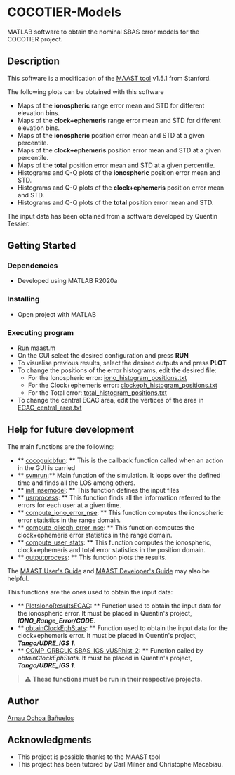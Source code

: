 # COCOTIER-Models

MATLAB software to obtain the nominal SBAS error models for the COCOTIER project.

## Description

This software is a modification of the [MAAST tool](https://github.com/stanford-gps-lab/maast) v1.5.1 from Stanford.

The following plots can be obtained with this software
  * Maps of the **ionospheric** range error mean and STD for different elevation bins.
  * Maps of the **clock+ephemeris** range error mean and STD for different elevation bins.
  * Maps of the **ionospheric** position error mean and STD at a given percentile.
  * Maps of the **clock+ephemeris** position error mean and STD at a given percentile.
  * Maps of the **total** position error mean and STD at a given percentile.
  * Histograms and Q-Q plots of the **ionospheric** position error mean and STD.
  * Histograms and Q-Q plots of the **clock+ephemeris** position error mean and STD.
  * Histograms and Q-Q plots of the **total** position error mean and STD.

The input data has been obtained from a software developed by Quentin Tessier.

## Getting Started

### Dependencies

* Developed using MATLAB R2020a

### Installing

* Open project with MATLAB

### Executing program

* Run maast.m
* On the GUI select the desired configuration and press **RUN**
* To visualise previous results, select the desired outputs and press **PLOT**
* To change the positions of the error histograms, edit the desired file:
  * For the Ionospheric error: [iono_histogram_positions.txt](Data/NSE/iono_histogram_positions.txt)
  * For the Clock+ephemeris error: [clockeph_histogram_positions.txt](Data/NSE/clockeph_histogram_positions.txt)
  * For the Total error: [total_histogram_positions.txt](Data/NSE/total_histogram_positions.txt)
* To change the central ECAC area, edit the vertices of the area in [ECAC_central_area.txt](Data/NSE/ECAC_central_area.txt)

## Help for future development

The main functions are the following:
  * ** [cocoguicbfun](GUI/cocoguicbfun.m): ** This is the callback function called when an action in the GUI is carried
  * ** [svmrun](SVM/svmrun.m):** Main function of the simulation. It loops over the defined time and finds all the LOS among others.
  * ** [init_nsemodel](Init/init_nsemodel.m): ** This function defines the input files
  * ** [usrprocess](SVM/User-Processing/usrprocess.m): ** This function finds all the information referred to the errors for each user at a given time.
  * ** [compute_iono_error_nse](SVM/User-Processing/compute_iono_error_nse.m): ** This function computes the ionospheric error statistics in the range domain.
  * ** [compute_clkeph_error_nse](SVM/User-Processing/compute_clkeph_error_nse.m): ** This function computes the clock+ephemeris error statistics in the range domain.
  * ** [compute_user_stats](SVM/User-Processing/compute_user_stats.m): ** This function computes the ionospheric, clock+ephemeris and total error statistics in the position domain.
  * ** [outputprocess](Output/outputprocess.m): ** This function plots the results.

The [MAAST User's Guide](http://web.stanford.edu/group/scpnt/gpslab/website_files/maast/userguide.pdf) and [MAAST Developer's Guide](http://web.stanford.edu/group/scpnt/gpslab/website_files/maast/MAAST_SDG_1_1.pdf) may also be helpful.

This functions are the ones used to obtain the input data:
 * ** [PlotsIonoResultsECAC](InputData/PlotsIonoResultsECAC.m): ** Function used to obtain the input data for the ionospheric error. It must be placed in Quentin's project, ***IONO_Range_Error/CODE***.
 * ** [obtainClockEphStats](InputData/obtainClockEphStats.m): ** Function used to obtain the input data for the clock+ephemeris error. It must be placed in Quentin's project, ***Tango/UDRE_IGS 1***.
 * ** [COMP_ORBCLK_SBAS_IGS_vUSRhist_2](InputData/COMP_ORBCLK_SBAS_IGS_vUSRhist_2.m): ** Function called by *obtainClockEphStats*. It must be placed in Quentin's project, ***Tango/UDRE_IGS 1***.
> :warning: **These functions must be run in their respective projects.**

## Author

[Arnau Ochoa Bañuelos](arnauochoa.96@gmail.com)

## Acknowledgments
* This project is possible thanks to the MAAST tool
* This project has been tutored by Carl Milner and Christophe Macabiau.

